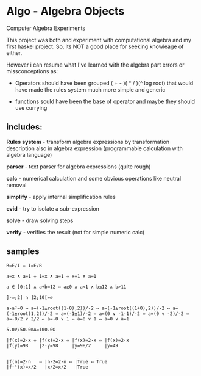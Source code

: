 # Algo - Algebra Objects

Computer Algebra Experiments

This project was both and experiment with computational algebra and my first haskel project.
So, its NOT a good place for seeking knowleage of either.

However i can resume what I've learned with the algebra part errors or missconceptions as:

- Operators should have been grouped ( + - )( * / )(^ log root)
that would have made the rules system much more simple and generic

- functions sould have been the base of operator and maybe they should use currying

## includes:
**Rules system** - transform algebra expressions by transformation description also in algebra expression
  (programmable calculation with algebra language)

**parser** - text parser for algebra expressions (quite rough)

**calc** - numerical calculation and some obvious operations like neutral removal

**simplify** - apply internal simplification rules

**evid** - try to isolate a sub-expression

**solve** - draw solving steps

**verify** - verifies the result (not for simple numeric calc)

## samples
    R=E/I ⇔ I=E/R

    a=x ∧ a=1 ⇔ 1=x ∧ a=1 ⇔ x=1 ∧ a=1

    a ∈ [0;1[ ∧ a+b=12 ⇔ a≥0 ∧ a<1 ∧ b≤12 ∧ b>11

    ]-∞;2] ∩ ]2;10[=∅

    a-a²=0 ⇔ a=(-1±root((1-0),2))/-2 ⇔ a=(-1±root((1+0),2))/-2 ⇔ a=(-1±root(1,2))/-2 ⇔ a=(-1±1)/-2 ⇔ a=(0 ∨ -1-1)/-2 ⇔ a=(0 ∨ -2)/-2 ⇔ a=-0/2 ∨ 2/2 ⇔ a=-0 ∨ 1 ⇔ a=0 ∨ 1 ⇔ a=0 ∨ a=1

    5.0V/50.0mA=100.0Ω

    |f(x)=2·x ⇔ |f(x)=2·x ⇔ |f(x)=2·x ⇔ |f(x)=2·x
    |f(y)=98    |2·y=98     |y=98/2     |y=49


    |f(n)=2·n   ⇔ |n·2=2·n ⇔ |True ⇔ True
    |f⁻¹(x)=x/2   |x/2=x/2   |True
